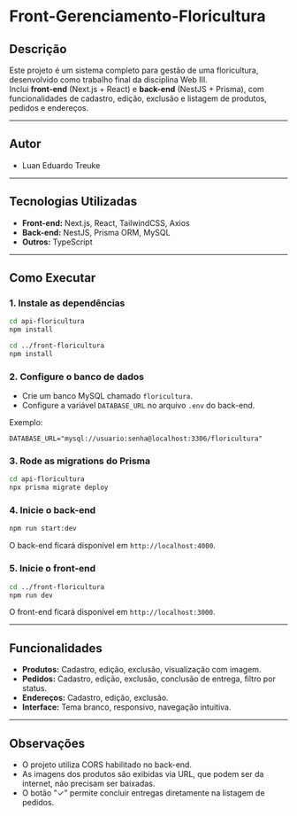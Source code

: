 # Front-Gerenciamento-Floricultura

## Descrição

Este projeto é um sistema completo para gestão de uma floricultura, desenvolvido como trabalho final da disciplina Web III.  
Inclui **front-end** (Next.js + React) e **back-end** (NestJS + Prisma), com funcionalidades de cadastro, edição, exclusão e listagem de produtos, pedidos e endereços.

---

## Autor

- Luan Eduardo Treuke

---

## Tecnologias Utilizadas

- **Front-end:** Next.js, React, TailwindCSS, Axios
- **Back-end:** NestJS, Prisma ORM, MySQL
- **Outros:** TypeScript

---

## Como Executar

### 1. Instale as dependências

```bash
cd api-floricultura
npm install

cd ../front-floricultura
npm install
```

### 2. Configure o banco de dados

- Crie um banco MySQL chamado `floricultura`.
- Configure a variável `DATABASE_URL` no arquivo `.env` do back-end.

Exemplo:
```
DATABASE_URL="mysql://usuario:senha@localhost:3306/floricultura"
```

### 3. Rode as migrations do Prisma

```bash
cd api-floricultura
npx prisma migrate deploy
```

### 4. Inicie o back-end

```bash
npm run start:dev
```
O back-end ficará disponível em `http://localhost:4000`.

### 5. Inicie o front-end

```bash
cd ../front-floricultura
npm run dev
```
O front-end ficará disponível em `http://localhost:3000`.

---

## Funcionalidades

- **Produtos:** Cadastro, edição, exclusão, visualização com imagem.
- **Pedidos:** Cadastro, edição, exclusão, conclusão de entrega, filtro por status.
- **Endereços:** Cadastro, edição, exclusão.
- **Interface:** Tema branco, responsivo, navegação intuitiva.

---

## Observações

- O projeto utiliza CORS habilitado no back-end.
- As imagens dos produtos são exibidas via URL, que podem ser da internet, não precisam ser baixadas.
- O botão "✓" permite concluir entregas diretamente na listagem de pedidos.
